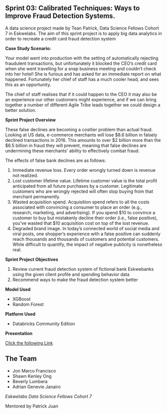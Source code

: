 ## Sprint 03: Calibrated Techniques: Ways to Improve Fraud Detection Systems.

A data science project made by Tean Patrick, Data Science Fellows Cohort 7 in Eskwelabs.
The aim of this sprint project is to apply big data analytics in order to recreate a credit card fraud detection system

**Case Study Scenario:** 

Your model went into production with the setting of automatically rejecting fraudulent transactions, but unfortunately it blocked the CEO’s credit card when she went travelling for a snap business meeting and couldn’t check into her hotel! She is furious and has asked for an immediate report on what happened. Fortunately her chief of staff has a much cooler head, and sees this as an opportunity. 

The chief of staff realises that if it could happen to the CEO it may also be an experience our other customers might experience, and if we can bring together a number of different Agile Tribe leads together we could design a better solution. 

**Sprint Project Overview**

These false declines are becoming a costlier problem than actual fraud. Looking at US data, e-commerce merchants will lose $8.6 billion in falsely declined transactions in 2016. This amounts to over $2 billion more than the $6.5 billion in fraud they will prevent, meaning that false declines are undermining these merchants' ability to effectively combat fraud.

The effects of false bank declines are as follows:

1. Immediate revenue loss. Every order wrongly turned down is revenue not realized. 
2. Lost customer lifetime value. Lifetime customer value is the total profit anticipated from all future purchases by a customer. Legitimate customers who are wrongly rejected will often stop buying from that merchant permanently. 
3. Wasted acquisition spend. Acquisition spend refers to all the costs associated with convincing a consumer to place an order (e.g., research, marketing, and advertising). If you spend $10 to convince a customer to buy but mistakenly decline their order (i.e., false positive), you’ve wasted that $10 acquisition cost on top of the lost revenue. 
4. Degraded brand image. In today’s connected world of social media and viral posts, one shopper’s experience with a false positive can suddenly reach thousands and thousands of customers and potential customers. While difficult to quantify, the impact of negative publicity is nonetheless real. 

**Sprint Project Objectives**
1. Review current fraud detection system of fictional bank Eskwebanks using the given client profile and spending behavior data
2. Recommend ways to make the fraud detection system better

**Model Used**
* XGBoost
* Random Forest

**Platform Used**
* Databricks Community Edition

**Presentation**

[Click the following Link](https://drive.google.com/file/d/1TPKxNPKnrAKg5l86Iq33OGFRlEOIubmF/view?usp=sharing)

## The Team
* Jon Marco Francisco
* Shawn Kenley Ong
* Beverly Lumbera
* Adrian Genevie Janairo

*Eskwelabs Data Science Fellows Cohort 7*

Mentored by Patrick Juan
